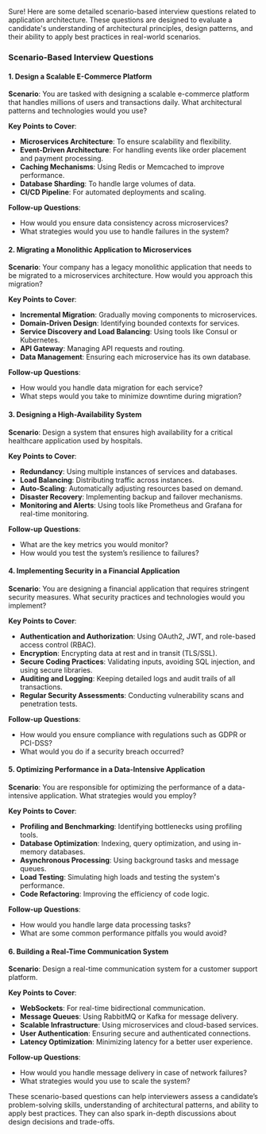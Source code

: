 Sure! Here are some detailed scenario-based interview questions related to application architecture. These questions are designed to evaluate a candidate's understanding of architectural principles, design patterns, and their ability to apply best practices in real-world scenarios.

### **Scenario-Based Interview Questions**

#### **1. Design a Scalable E-Commerce Platform**
**Scenario**: You are tasked with designing a scalable e-commerce platform that handles millions of users and transactions daily. What architectural patterns and technologies would you use?

**Key Points to Cover**:
- **Microservices Architecture**: To ensure scalability and flexibility.
- **Event-Driven Architecture**: For handling events like order placement and payment processing.
- **Caching Mechanisms**: Using Redis or Memcached to improve performance.
- **Database Sharding**: To handle large volumes of data.
- **CI/CD Pipeline**: For automated deployments and scaling.

**Follow-up Questions**:
- How would you ensure data consistency across microservices?
- What strategies would you use to handle failures in the system?

#### **2. Migrating a Monolithic Application to Microservices**
**Scenario**: Your company has a legacy monolithic application that needs to be migrated to a microservices architecture. How would you approach this migration?

**Key Points to Cover**:
- **Incremental Migration**: Gradually moving components to microservices.
- **Domain-Driven Design**: Identifying bounded contexts for services.
- **Service Discovery and Load Balancing**: Using tools like Consul or Kubernetes.
- **API Gateway**: Managing API requests and routing.
- **Data Management**: Ensuring each microservice has its own database.

**Follow-up Questions**:
- How would you handle data migration for each service?
- What steps would you take to minimize downtime during migration?

#### **3. Designing a High-Availability System**
**Scenario**: Design a system that ensures high availability for a critical healthcare application used by hospitals.

**Key Points to Cover**:
- **Redundancy**: Using multiple instances of services and databases.
- **Load Balancing**: Distributing traffic across instances.
- **Auto-Scaling**: Automatically adjusting resources based on demand.
- **Disaster Recovery**: Implementing backup and failover mechanisms.
- **Monitoring and Alerts**: Using tools like Prometheus and Grafana for real-time monitoring.

**Follow-up Questions**:
- What are the key metrics you would monitor?
- How would you test the system’s resilience to failures?

#### **4. Implementing Security in a Financial Application**
**Scenario**: You are designing a financial application that requires stringent security measures. What security practices and technologies would you implement?

**Key Points to Cover**:
- **Authentication and Authorization**: Using OAuth2, JWT, and role-based access control (RBAC).
- **Encryption**: Encrypting data at rest and in transit (TLS/SSL).
- **Secure Coding Practices**: Validating inputs, avoiding SQL injection, and using secure libraries.
- **Auditing and Logging**: Keeping detailed logs and audit trails of all transactions.
- **Regular Security Assessments**: Conducting vulnerability scans and penetration tests.

**Follow-up Questions**:
- How would you ensure compliance with regulations such as GDPR or PCI-DSS?
- What would you do if a security breach occurred?

#### **5. Optimizing Performance in a Data-Intensive Application**
**Scenario**: You are responsible for optimizing the performance of a data-intensive application. What strategies would you employ?

**Key Points to Cover**:
- **Profiling and Benchmarking**: Identifying bottlenecks using profiling tools.
- **Database Optimization**: Indexing, query optimization, and using in-memory databases.
- **Asynchronous Processing**: Using background tasks and message queues.
- **Load Testing**: Simulating high loads and testing the system's performance.
- **Code Refactoring**: Improving the efficiency of code logic.

**Follow-up Questions**:
- How would you handle large data processing tasks?
- What are some common performance pitfalls you would avoid?

#### **6. Building a Real-Time Communication System**
**Scenario**: Design a real-time communication system for a customer support platform.

**Key Points to Cover**:
- **WebSockets**: For real-time bidirectional communication.
- **Message Queues**: Using RabbitMQ or Kafka for message delivery.
- **Scalable Infrastructure**: Using microservices and cloud-based services.
- **User Authentication**: Ensuring secure and authenticated connections.
- **Latency Optimization**: Minimizing latency for a better user experience.

**Follow-up Questions**:
- How would you handle message delivery in case of network failures?
- What strategies would you use to scale the system?

These scenario-based questions can help interviewers assess a candidate’s problem-solving skills, understanding of architectural patterns, and ability to apply best practices. They can also spark in-depth discussions about design decisions and trade-offs.
